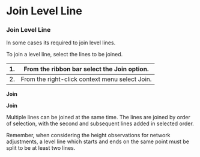 # Join Level Line

### Join Level Line

In some cases its required to join level lines.

To join a level line, select the lines to be joined.

| 1. | From the ribbon bar select the Join option. |
| --- | --- |
| 2. | From the right-click context menu select Join. |

**Join**

**Join**

Multiple lines can be joined at the same time. The lines are joined by order of selection, with the second and subsequent lines added in selected order.

Remember, when considering the height observations for network adjustments, a level line which starts and ends on the same point must be split to be at least two lines.

